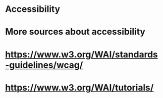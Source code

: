 # Accessibility
# More sources about accessibility
# https://www.w3.org/WAI/standards-guidelines/wcag/
# https://www.w3.org/WAI/tutorials/

